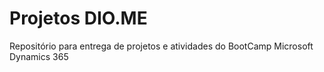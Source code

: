 # Projetos DIO.ME
Repositório para entrega de projetos e atividades do BootCamp Microsoft Dynamics 365
